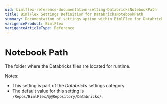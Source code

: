 ```yaml
---
uid: bimlflex-reference-documentation-setting-DatabricksNotebookPath
title: BimlFlex Settings Definition for DatabricksNotebookPath
summary: Documentation of settings option within BimlFlex for DatabricksNotebookPath
varigenceProduct: BimlFlex
varigenceArticleType: Reference
---
```


# Notebook Path

The folder where the Databricks files are located for runtime.

Notes:

* This setting is part of the *Databricks* settings category.
* The default value for this setting is `/Repos/BimlFlex/@@Repository/Databricks/`.
